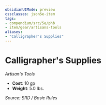 ```yaml
---
obsidianUIMode: preview
cssclasses: json5e-item
tags:
- compendium/src/5e/phb
- item/gear/artisans-tools
aliases: 
- "Calligrapher's Supplies"
---
```

# Calligrapher's Supplies
*Artisan's Tools*  

- **Cost**: 10 gp
- **Weight**: 5.0 lbs.

*Source: SRD / Basic Rules*